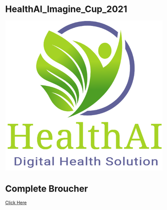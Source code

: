 # HealthAI_Imagine_Cup_2021
![Logo](/Images/HealthAI_Logo.png)

# Complete Broucher
<a href="https://github.com/AkashSrivastava1721/HealthAI_Imagine_Cup_2021/wiki/HealthAI-Broucher" class="button icon search">Click Here</a>
